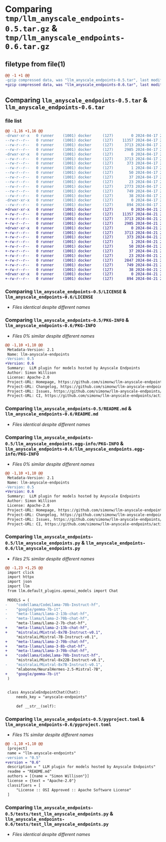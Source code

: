 # Comparing `tmp/llm_anyscale_endpoints-0.5.tar.gz` & `tmp/llm_anyscale_endpoints-0.6.tar.gz`

## filetype from file(1)

```diff
@@ -1 +1 @@
-gzip compressed data, was "llm_anyscale_endpoints-0.5.tar", last modified: Wed Apr 17 22:58:01 2024, max compression
+gzip compressed data, was "llm_anyscale_endpoints-0.6.tar", last modified: Sun Apr 21 23:36:01 2024, max compression
```

## Comparing `llm_anyscale_endpoints-0.5.tar` & `llm_anyscale_endpoints-0.6.tar`

### file list

```diff
@@ -1,16 +1,16 @@
-drwxr-xr-x   0 runner    (1001) docker     (127)        0 2024-04-17 22:58:01.253223 llm_anyscale_endpoints-0.5/
--rw-r--r--   0 runner    (1001) docker     (127)    11357 2024-04-17 22:57:55.000000 llm_anyscale_endpoints-0.5/LICENSE
--rw-r--r--   0 runner    (1001) docker     (127)     3713 2024-04-17 22:58:01.253223 llm_anyscale_endpoints-0.5/PKG-INFO
--rw-r--r--   0 runner    (1001) docker     (127)     2985 2024-04-17 22:57:55.000000 llm_anyscale_endpoints-0.5/README.md
-drwxr-xr-x   0 runner    (1001) docker     (127)        0 2024-04-17 22:58:01.253223 llm_anyscale_endpoints-0.5/llm_anyscale_endpoints.egg-info/
--rw-r--r--   0 runner    (1001) docker     (127)     3713 2024-04-17 22:58:01.000000 llm_anyscale_endpoints-0.5/llm_anyscale_endpoints.egg-info/PKG-INFO
--rw-r--r--   0 runner    (1001) docker     (127)      373 2024-04-17 22:58:01.000000 llm_anyscale_endpoints-0.5/llm_anyscale_endpoints.egg-info/SOURCES.txt
--rw-r--r--   0 runner    (1001) docker     (127)        1 2024-04-17 22:58:01.000000 llm_anyscale_endpoints-0.5/llm_anyscale_endpoints.egg-info/dependency_links.txt
--rw-r--r--   0 runner    (1001) docker     (127)       50 2024-04-17 22:58:01.000000 llm_anyscale_endpoints-0.5/llm_anyscale_endpoints.egg-info/entry_points.txt
--rw-r--r--   0 runner    (1001) docker     (127)       37 2024-04-17 22:58:01.000000 llm_anyscale_endpoints-0.5/llm_anyscale_endpoints.egg-info/requires.txt
--rw-r--r--   0 runner    (1001) docker     (127)       23 2024-04-17 22:58:01.000000 llm_anyscale_endpoints-0.5/llm_anyscale_endpoints.egg-info/top_level.txt
--rw-r--r--   0 runner    (1001) docker     (127)     2773 2024-04-17 22:57:55.000000 llm_anyscale_endpoints-0.5/llm_anyscale_endpoints.py
--rw-r--r--   0 runner    (1001) docker     (127)      749 2024-04-17 22:57:55.000000 llm_anyscale_endpoints-0.5/pyproject.toml
--rw-r--r--   0 runner    (1001) docker     (127)       38 2024-04-17 22:58:01.253223 llm_anyscale_endpoints-0.5/setup.cfg
-drwxr-xr-x   0 runner    (1001) docker     (127)        0 2024-04-17 22:58:01.253223 llm_anyscale_endpoints-0.5/tests/
--rw-r--r--   0 runner    (1001) docker     (127)      894 2024-04-17 22:57:55.000000 llm_anyscale_endpoints-0.5/tests/test_llm_anyscale_endpoints.py
+drwxr-xr-x   0 runner    (1001) docker     (127)        0 2024-04-21 23:36:01.195681 llm_anyscale_endpoints-0.6/
+-rw-r--r--   0 runner    (1001) docker     (127)    11357 2024-04-21 23:35:55.000000 llm_anyscale_endpoints-0.6/LICENSE
+-rw-r--r--   0 runner    (1001) docker     (127)     3713 2024-04-21 23:36:01.195681 llm_anyscale_endpoints-0.6/PKG-INFO
+-rw-r--r--   0 runner    (1001) docker     (127)     2985 2024-04-21 23:35:55.000000 llm_anyscale_endpoints-0.6/README.md
+drwxr-xr-x   0 runner    (1001) docker     (127)        0 2024-04-21 23:36:01.191681 llm_anyscale_endpoints-0.6/llm_anyscale_endpoints.egg-info/
+-rw-r--r--   0 runner    (1001) docker     (127)     3713 2024-04-21 23:36:01.000000 llm_anyscale_endpoints-0.6/llm_anyscale_endpoints.egg-info/PKG-INFO
+-rw-r--r--   0 runner    (1001) docker     (127)      373 2024-04-21 23:36:01.000000 llm_anyscale_endpoints-0.6/llm_anyscale_endpoints.egg-info/SOURCES.txt
+-rw-r--r--   0 runner    (1001) docker     (127)        1 2024-04-21 23:36:01.000000 llm_anyscale_endpoints-0.6/llm_anyscale_endpoints.egg-info/dependency_links.txt
+-rw-r--r--   0 runner    (1001) docker     (127)       50 2024-04-21 23:36:01.000000 llm_anyscale_endpoints-0.6/llm_anyscale_endpoints.egg-info/entry_points.txt
+-rw-r--r--   0 runner    (1001) docker     (127)       37 2024-04-21 23:36:01.000000 llm_anyscale_endpoints-0.6/llm_anyscale_endpoints.egg-info/requires.txt
+-rw-r--r--   0 runner    (1001) docker     (127)       23 2024-04-21 23:36:01.000000 llm_anyscale_endpoints-0.6/llm_anyscale_endpoints.egg-info/top_level.txt
+-rw-r--r--   0 runner    (1001) docker     (127)     2847 2024-04-21 23:35:55.000000 llm_anyscale_endpoints-0.6/llm_anyscale_endpoints.py
+-rw-r--r--   0 runner    (1001) docker     (127)      749 2024-04-21 23:35:55.000000 llm_anyscale_endpoints-0.6/pyproject.toml
+-rw-r--r--   0 runner    (1001) docker     (127)       38 2024-04-21 23:36:01.195681 llm_anyscale_endpoints-0.6/setup.cfg
+drwxr-xr-x   0 runner    (1001) docker     (127)        0 2024-04-21 23:36:01.191681 llm_anyscale_endpoints-0.6/tests/
+-rw-r--r--   0 runner    (1001) docker     (127)      894 2024-04-21 23:35:55.000000 llm_anyscale_endpoints-0.6/tests/test_llm_anyscale_endpoints.py
```

### Comparing `llm_anyscale_endpoints-0.5/LICENSE` & `llm_anyscale_endpoints-0.6/LICENSE`

 * *Files identical despite different names*

### Comparing `llm_anyscale_endpoints-0.5/PKG-INFO` & `llm_anyscale_endpoints-0.6/PKG-INFO`

 * *Files 0% similar despite different names*

```diff
@@ -1,10 +1,10 @@
 Metadata-Version: 2.1
 Name: llm-anyscale-endpoints
-Version: 0.5
+Version: 0.6
 Summary:  LLM plugin for models hosted by Anyscale Endpoints
 Author: Simon Willison
 License: Apache-2.0
 Project-URL: Homepage, https://github.com/simonw/llm-anyscale-endpoints
 Project-URL: Changelog, https://github.com/simonw/llm-anyscale-endpoints/releases
 Project-URL: Issues, https://github.com/simonw/llm-anyscale-endpoints/issues
 Project-URL: CI, https://github.com/simonw/llm-anyscale-endpoints/actions
```

### Comparing `llm_anyscale_endpoints-0.5/README.md` & `llm_anyscale_endpoints-0.6/README.md`

 * *Files identical despite different names*

### Comparing `llm_anyscale_endpoints-0.5/llm_anyscale_endpoints.egg-info/PKG-INFO` & `llm_anyscale_endpoints-0.6/llm_anyscale_endpoints.egg-info/PKG-INFO`

 * *Files 0% similar despite different names*

```diff
@@ -1,10 +1,10 @@
 Metadata-Version: 2.1
 Name: llm-anyscale-endpoints
-Version: 0.5
+Version: 0.6
 Summary:  LLM plugin for models hosted by Anyscale Endpoints
 Author: Simon Willison
 License: Apache-2.0
 Project-URL: Homepage, https://github.com/simonw/llm-anyscale-endpoints
 Project-URL: Changelog, https://github.com/simonw/llm-anyscale-endpoints/releases
 Project-URL: Issues, https://github.com/simonw/llm-anyscale-endpoints/issues
 Project-URL: CI, https://github.com/simonw/llm-anyscale-endpoints/actions
```

### Comparing `llm_anyscale_endpoints-0.5/llm_anyscale_endpoints.py` & `llm_anyscale_endpoints-0.6/llm_anyscale_endpoints.py`

 * *Files 2% similar despite different names*

```diff
@@ -1,23 +1,25 @@
 import click
 import httpx
 import json
 import llm
 from llm.default_plugins.openai_models import Chat
 
 MODELS = (
-    "codellama/CodeLlama-70b-Instruct-hf",
-    "google/gemma-7b-it",
-    "meta-llama/Llama-2-13b-chat-hf",
-    "meta-llama/Llama-2-70b-chat-hf",
     "meta-llama/Llama-2-7b-chat-hf",
+    "meta-llama/Llama-2-13b-chat-hf",
+    "mistralai/Mixtral-8x7B-Instruct-v0.1",
     "mistralai/Mistral-7B-Instruct-v0.1",
+    "meta-llama/Llama-2-70b-chat-hf",
+    "meta-llama/Llama-3-8b-chat-hf",
+    "meta-llama/Llama-3-70b-chat-hf",
+    "codellama/CodeLlama-70b-Instruct-hf",
     "mistralai/Mixtral-8x22B-Instruct-v0.1",
-    "mistralai/Mixtral-8x7B-Instruct-v0.1",
     "mlabonne/NeuralHermes-2.5-Mistral-7B",
+    "google/gemma-7b-it"
 )
 
 
 class AnyscaleEndpointChat(Chat):
     needs_key = "anyscale-endpoints"
 
     def __str__(self):
```

### Comparing `llm_anyscale_endpoints-0.5/pyproject.toml` & `llm_anyscale_endpoints-0.6/pyproject.toml`

 * *Files 1% similar despite different names*

```diff
@@ -1,10 +1,10 @@
 [project]
 name = "llm-anyscale-endpoints"
-version = "0.5"
+version = "0.6"
 description = " LLM plugin for models hosted by Anyscale Endpoints"
 readme = "README.md"
 authors = [{name = "Simon Willison"}]
 license = {text = "Apache-2.0"}
 classifiers = [
     "License :: OSI Approved :: Apache Software License"
 ]
```

### Comparing `llm_anyscale_endpoints-0.5/tests/test_llm_anyscale_endpoints.py` & `llm_anyscale_endpoints-0.6/tests/test_llm_anyscale_endpoints.py`

 * *Files identical despite different names*

